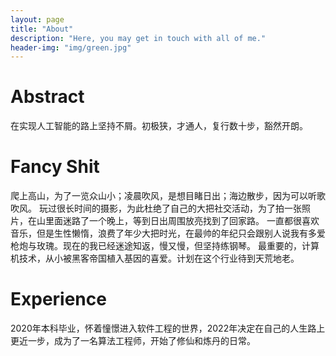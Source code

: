 ```yaml
---
layout: page
title: "About"
description: "Here, you may get in touch with all of me." 
header-img: "img/green.jpg"
---
```


# Abstract
在实现人工智能的路上坚持不屑。初极狭，才通人，复行数十步，豁然开朗。

# Fancy Shit
爬上高山，为了一览众山小；凌晨吹风，是想目睹日出；海边散步，因为可以听歌吹风。
玩过很长时间的摄影，为此杜绝了自己的大把社交活动，为了拍一张照片，在山里面迷路了一个晚上，等到日出周围放亮找到了回家路。
一直都很喜欢音乐，但是生性懒惰，浪费了年少大把时光，在最帅的年纪只会跟别人说我有多爱枪炮与玫瑰。现在的我已经迷途知返，慢又慢，但坚持练钢琴。
最重要的，计算机技术，从小被黑客帝国植入基因的喜爱。计划在这个行业待到天荒地老。

# Experience
2020年本科毕业，怀着憧憬进入软件工程的世界，2022年决定在自己的人生路上更近一步，成为了一名算法工程师，开始了修仙和炼丹的日常。

